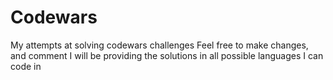 # Codewars
My attempts at solving codewars challenges
Feel free to make changes, and comment
I will be providing the solutions in all possible languages I can code in
